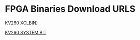 FPGA Binaries Download URLS
========================

[KV260 XCLBIN](https://tech.accelize..com/cs/github_refdesigns/Xilinx_Vitis/rtl_adder_pipes_xilinx_kv260.xclbin))

[KV260 SYSTEM.BIT](https://tech.accelize.com/cs/github_refdesigns/Xilinx_Vitis/system.bit)

